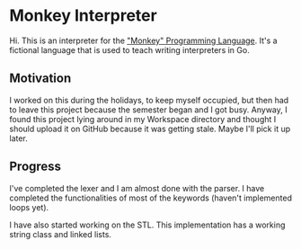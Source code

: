 # Monkey Interpreter

Hi. This is an interpreter for the ["Monkey" Programming Language](monkeylang.org). It's a fictional language that is used to teach writing interpreters in Go. 

## Motivation
I worked on this during the holidays, to keep myself occupied, but then had to leave this project because the semester began and I got busy. Anyway, I found this project lying around in my Workspace directory and thought I should upload it on GitHub because it was getting stale. Maybe I'll pick it up later.

## Progress

I've completed the lexer and I am almost done with the parser. I have completed the functionalities of most of the keywords (haven't implemented loops yet).

I have also started working on the STL. This implementation has a working string class and linked lists.